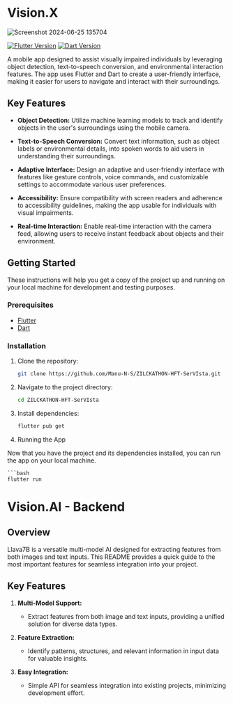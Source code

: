 # Vision.X
![Screenshot 2024-06-25 135704](https://github.com/Manu-N-S/ZILCKATHON-HFT-SerVIsta/assets/98375679/dc77bff8-8b8b-4590-8bcc-e8b7d999f530)


[![Flutter Version](https://img.shields.io/badge/Flutter-v2.10.0-blue.svg)](https://flutter.dev/docs/get-started/install)
[![Dart Version](https://img.shields.io/badge/Dart-v2.14.0-blue.svg)](https://dart.dev/get-dart)

A mobile app designed to assist visually impaired individuals by leveraging object detection, text-to-speech conversion, and environmental interaction features. The app uses Flutter and Dart to create a user-friendly interface, making it easier for users to navigate and interact with their surroundings.

## Key Features

- **Object Detection:** Utilize machine learning models to track and identify objects in the user's surroundings using the mobile camera.

- **Text-to-Speech Conversion:** Convert text information, such as object labels or environmental details, into spoken words to aid users in understanding their surroundings.

- **Adaptive Interface:** Design an adaptive and user-friendly interface with features like gesture controls, voice commands, and customizable settings to accommodate various user preferences.

- **Accessibility:** Ensure compatibility with screen readers and adherence to accessibility guidelines, making the app usable for individuals with visual impairments.

- **Real-time Interaction:** Enable real-time interaction with the camera feed, allowing users to receive instant feedback about objects and their environment.


## Getting Started

These instructions will help you get a copy of the project up and running on your local machine for development and testing purposes.

### Prerequisites

- [Flutter](https://flutter.dev/docs/get-started/install)
- [Dart](https://dart.dev/get-dart)

### Installation

1. Clone the repository:

    ```bash
    git clone https://github.com/Manu-N-S/ZILCKATHON-HFT-SerVIsta.git
    ```

2. Navigate to the project directory:

    ```bash
    cd ZILCKATHON-HFT-SerVIsta
    ```

3. Install dependencies:

    ```bash
    flutter pub get

4. Running the App

Now that you have the project and its dependencies installed, you can run the app on your local machine.

    ```bash
    flutter run 

# Vision.AI - Backend

## Overview

Llava7B is a versatile multi-model AI designed for extracting features from both images and text inputs. This README provides a quick guide to the most important features for seamless integration into your project.


## Key Features

1. **Multi-Model Support:**
   - Extract features from both image and text inputs, providing a unified solution for diverse data types.

2. **Feature Extraction:**
   - Identify patterns, structures, and relevant information in input data for valuable insights.

3. **Easy Integration:**
   - Simple API for seamless integration into existing projects, minimizing development effort.

